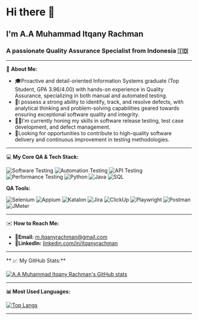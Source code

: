 # Hi there 👋
## I'm A.A Muhammad Itqany Rachman

### A passionate Quality Assurance Specialist from Indonesia 🇮🇩

---

👋 **About Me:**

* 🎓Proactive and detail-oriented Information Systems graduate (Top Student, GPA 3.96/4.00) with hands-on experience in Quality Assurance, specializing in both manual and automated testing. 
* 📝I possess a strong ability to identify, track, and resolve defects, with analytical thinking and problem-solving capabilities geared towards ensuring exceptional software quality and integrity. 
* 👨‍💻I'm currently honing my skills in software release testing, test case development, and defect management. 
* 🔭Looking for opportunities to contribute to high-quality software delivery and continuous improvement in testing methodologies.

---

💻 **My Core QA & Tech Stack:**

<img src="https://img.shields.io/badge/Software_Testing-000000?style=for-the-badge&logo=testing-library&logoColor=white" alt="Software Testing"> <img src="https://img.shields.io/badge/Automation_Testing-000000?style=for-the-badge&logo=cypress&logoColor=white" alt="Automation Testing"> <img src="https://img.shields.io/badge/API_Testing-000000?style=for-the-badge&logo=postman&logoColor=white" alt="API Testing"> <img src="https://img.shields.io/badge/Performance_Testing-000000?style=for-the-badge&logo=apache-jmeter&logoColor=white" alt="Performance Testing"> <img src="https://img.shields.io/badge/Python-3776AB?style=for-the-badge&logo=python&logoColor=white" alt="Python"> <img src="https://img.shields.io/badge/Java-007396?style=for-the-badge&logo=openjdk&logoColor=white" alt="Java"> <img src="https://img.shields.io/badge/SQL-4479A1?style=for-the-badge&logo=postgresql&logoColor=white" alt="SQL">

**QA Tools:**

<img src="https://img.shields.io/badge/Selenium-43B02A?style=for-the-badge&logo=selenium&logoColor=white" alt="Selenium"> <img src="https://img.shields.io/badge/Appium-ED072B?style=for-the-badge&logo=appium&logoColor=white" alt="Appium"> <img src="https://img.shields.io/badge/Katalon-1E90FF?style=for-the-badge&logo=katalon&logoColor=white" alt="Katalon"> <img src="https://img.shields.io/badge/Jira-0052CC?style=for-the-badge&logo=jira&logoColor=white" alt="Jira"> <img src="https://img.shields.io/badge/ClickUp-E4172B?style=for-the-badge&logo=clickup&logoColor=white" alt="ClickUp"> <img src="https://img.shields.io/badge/Playwright-212A36?style=for-the-badge&logo=playwright&logoColor=white" alt="Playwright"> <img src="https://img.shields.io/badge/Postman-FF6C37?style=for-the-badge&logo=postman&logoColor=white" alt="Postman"> <img src="https://img.shields.io/badge/JMeter-D22128?style=for-the-badge&logo=apache-jmeter&logoColor=white" alt="JMeter">

---
 
✉️ **How to Reach Me:**

* 📧**Email:** [m.itqanyrachman@gmail.com](mailto:m.itqanyrachman@gmail.com) 
* 🔗**LinkedIn:** [linkedin.com/in/itqanyrachman](https://www.linkedin.com/in/itqanyrachman) 

---


** 📈 My GitHub Stats:**

[![A.A Muhammad Itqany Rachman's GitHub stats](https://github-readme-stats.vercel.app/api?username=itqanyrachman&show_icons=true&theme=radical&hide_border=true)](https://github.com/itqanyrachman/github-readme-stats)

---

**📊 Most Used Languages:**

[![Top Langs](https://github-readme-stats.vercel.app/api/top-langs/?username=itqanyrachman&layout=compact&theme=radical&hide_border=true)](https://github.com/itqanyrachman/github-readme-stats)

---
<!--
**itqanyrachman/itqanyrachman** is a ✨ _special_ ✨ repository because its `README.md` (this file) appears on your GitHub profile.

Here are some ideas to get you started:

- 🔭 I’m currently working on ...
- 🌱 I’m currently learning ...
- 👯 I’m looking to collaborate on ...
- 🤔 I’m looking for help with ...
- 💬 Ask me about ...
- 📫 How to reach me: ...
- 😄 Pronouns: ...
- ⚡ Fun fact: ...
-->
